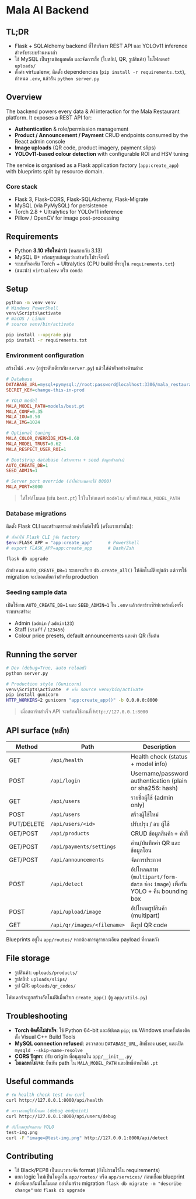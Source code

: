 # Mala AI Backend

## TL;DR
- Flask + SQLAlchemy backend ที่ให้บริการ REST API และ YOLOv11 inference สำหรับระบบร้านหมาล่า
- ใช้ MySQL เป็นฐานข้อมูลหลัก และจัดการสื่อ (ใบสลิป, QR, รูปสินค้า) ในโฟลเดอร์ `uploads/`
- ตั้งค่า virtualenv, ติดตั้ง dependencies (`pip install -r requirements.txt`), กำหนด `.env`, แล้วรัน `python server.py`

## Overview
The backend powers every data & AI interaction for the Mala Restaurant platform. It exposes a REST API for:

- **Authentication** & role/permission management
- **Product / Announcement / Payment** CRUD endpoints consumed by the React admin console
- **Image uploads** (QR code, product imagery, payment slips)
- **YOLOv11-based colour detection** with configurable ROI and HSV tuning

The service is organised as a Flask application factory (`app:create_app`) with blueprints split by resource domain.

### Core stack
- Flask 3, Flask-CORS, Flask-SQLAlchemy, Flask-Migrate
- MySQL (via PyMySQL) for persistence
- Torch 2.8 + Ultralytics for YOLOv11 inference
- Pillow / OpenCV for image post-processing

## Requirements
- Python **3.10 หรือใหม่กว่า** (ทดสอบกับ 3.13)
- MySQL 8+ พร้อมฐานข้อมูลว่างสำหรับโปรเจ็กต์นี้
- ระบบที่รองรับ Torch + Ultralytics (CPU build ที่ระบุใน `requirements.txt`)
- (แนะนำ) `virtualenv` หรือ `conda`

## Setup
```bash
python -m venv venv
# Windows PowerShell
venv\Scripts\activate
# macOS / Linux
# source venv/bin/activate

pip install --upgrade pip
pip install -r requirements.txt
```

### Environment configuration
สร้างไฟล์ `.env` (อยู่ระดับเดียวกับ `server.py`) แล้วใส่ค่าตัวอย่างด้านล่าง:
```ini
# Database
DATABASE_URL=mysql+pymysql://root:password@localhost:3306/mala_restaurant
SECRET_KEY=change-this-in-prod

# YOLO model
MALA_MODEL_PATH=models/best.pt
MALA_CONF=0.35
MALA_IOU=0.50
MALA_IMG=1024

# Optional tuning
MALA_COLOR_OVERRIDE_MIN=0.60
MALA_MODEL_TRUST=0.62
MALA_RESPECT_USER_ROI=1

# Bootstrap database (สร้างตาราง + seed ข้อมูลตัวอย่าง)
AUTO_CREATE_DB=1
SEED_ADMIN=1

# Server port override (ถ้าไม่กำหนดจะใช้ 8000)
MALA_PORT=8000
```
> ใส่ไฟล์โมเดล (เช่น `best.pt`) ไว้ในโฟลเดอร์ `models/` หรือแก้ `MALA_MODEL_PATH`

### Database migrations
ติดตั้ง Flask CLI และสร้างตารางด้วยคำสั่งต่อไปนี้ (ครั้งแรกเท่านั้น):
```bash
# ตั้งค่าให้ Flask CLI รู้จัก factory
$env:FLASK_APP = "app:create_app"      # PowerShell
# export FLASK_APP=app:create_app      # Bash/Zsh

flask db upgrade
```
ถ้ากำหนด `AUTO_CREATE_DB=1` ระบบจะเรียก `db.create_all()` ให้อัตโนมัติอยู่แล้ว แต่การใช้ migration จะปลอดภัยกว่าสำหรับ production

### Seeding sample data
เปิดใช้งาน `AUTO_CREATE_DB=1` และ `SEED_ADMIN=1` ใน `.env` แล้วสตาร์ทเซิร์ฟเวอร์หนึ่งครั้ง ระบบจะสร้าง:
- Admin (`admin` / `admin123`)
- Staff (`staff` / `123456`)
- Colour price presets, default announcements และค่า QR เริ่มต้น

## Running the server
```bash
# Dev (debug=True, auto reload)
python server.py

# Production style (Gunicorn)
venv\Scripts\activate  # หรือ source venv/bin/activate
pip install gunicorn
HTTP_WORKERS=2 gunicorn "app:create_app()" -b 0.0.0.0:8000
```
> เมื่อสตาร์ทสำเร็จ API จะพร้อมใช้งานที่ `http://127.0.0.1:8000`

## API surface (หลัก)
| Method | Path | Description |
| --- | --- | --- |
| GET | `/api/health` | Health check (status + model info) |
| POST | `/api/login` | Username/password authentication (plain or sha256: hash) |
| GET | `/api/users` | รายชื่อผู้ใช้ (admin only) |
| POST | `/api/users` | สร้างผู้ใช้ใหม่ |
| PUT/DELETE | `/api/users/<id>` | ปรับปรุง / ลบ ผู้ใช้ |
| GET/POST | `/api/products` | CRUD ข้อมูลสินค้า + ค่าสี |
| GET/POST | `/api/payments/settings` | อ่าน/บันทึกค่า QR และข้อมูลโอน |
| GET/POST | `/api/announcements` | จัดการประกาศ |
| POST | `/api/detect` | อัปโหลดภาพ (`multipart/form-data` ช่อง `image`) เพื่อรัน YOLO + คืน bounding box |
| POST | `/api/upload/image` | อัปโหลดรูปสินค้า (multipart) |
| GET | `/api/qr/images/<filename>` | ดึงรูป QR code |

Blueprints อยู่ใน `app/routes/` หากต้องการดูรายละเอียด payload ที่คาดหวัง

## File storage
- รูปสินค้า: `uploads/products/`
- รูปสลิป: `uploads/slips/`
- รูป QR: `uploads/qr_codes/`

โฟลเดอร์จะถูกสร้างอัตโนมัติเมื่อเรียก `create_app()` (ดู `app/utils.py`)

## Troubleshooting
- **Torch ติดตั้งไม่สำเร็จ**: ใช้ Python 64-bit และอัปเดต `pip`; บน Windows บางครั้งต้องติดตั้ง Visual C++ Build Tools
- **MySQL connection refused**: ตรวจสอบ `DATABASE_URL`, สิทธิ์ของ user, และเปิด `mysqld --skip-name-resolve`
- **CORS ปัญหา**: ปรับ origin ที่อนุญาตใน `app/__init__.py`
- **โมเดลหาไม่เจอ**: ยืนยัน path ใน `MALA_MODEL_PATH` และสิทธิ์อ่านไฟล์ `.pt`

## Useful commands
```bash
# รัน health check test ด้วย curl
curl http://127.0.0.1:8000/api/health

# ตรวจสอบผู้ใช้ทั้งหมด (debug endpoint)
curl http://127.0.0.1:8000/api/users/debug

# อัปโหลดรูปทดสอบ YOLO
test-img.png
curl -F "image=@test-img.png" http://127.0.0.1:8000/api/detect
```

## Contributing
- ใช้ Black/PEP8 เป็นแนวทางจัด format (ยังไม่รวมไว้ใน requirements)
- แยก logic ใหม่เป็นโมดูลใน `app/routes/` หรือ `app/services/` ก่อนเชื่อม blueprint
- ถ้าเพิ่มคอลัมน์ในโมเดล อย่าลืมสร้าง migration `flask db migrate -m "describe change"` และ `flask db upgrade`
